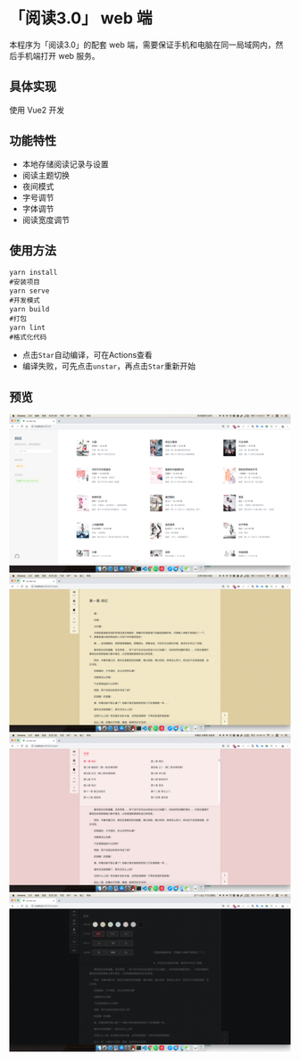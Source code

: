 # 「阅读3.0」 web 端

本程序为「阅读3.0」的配套 web 端，需要保证手机和电脑在同一局域网内，然后手机端打开 web 服务。

## 具体实现

使用 Vue2 开发

## 功能特性

- 本地存储阅读记录与设置
- 阅读主题切换
- 夜间模式
- 字号调节
- 字体调节
- 阅读宽度调节

## 使用方法

```shell
yarn install
#安装项目
yarn serve
#开发模式
yarn build
#打包
yarn lint
#格式化代码
```
 - 点击`Star`自动编译，可在Actions查看
 - 编译失败，可先点击`unstar`，再点击`Star`重新开始

## 预览

![](imgs/1.jpg)
![](imgs/2.jpg)
![](imgs/3.jpg)
![](imgs/4.jpg)
